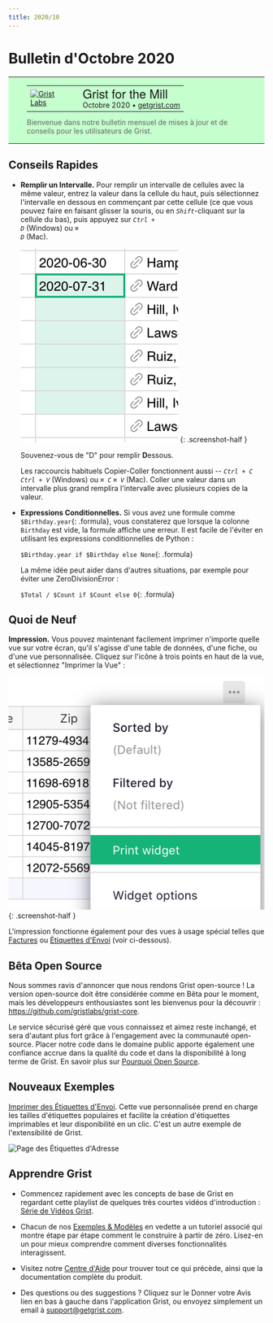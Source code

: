 ```yaml
---
title: 2020/10
---
```


# Bulletin d'Octobre 2020

<style>
  /* restore some poorly overridden defaults */
  .newsletter-header .table {
    background-color: initial;
    border: initial;
  }
  .newsletter-header .table > tbody > tr > td {
    padding: initial;
    border: initial;
    vertical-align: initial;
  }
  .newsletter-header img.header-img {
    padding: initial;
    max-width: initial;
    display: initial;
    padding: initial;
    line-height: initial;
    background-color: initial;
    border: initial;
    border-radius: initial;
    margin: initial;
  }

  /* copy newsletter styles, with a prefix for sufficient specificity */
  .newsletter-header .header {
    border: none;
    padding: 0;
    margin: 0;
  }
  .newsletter-header table > tbody > tr > td.header-image {
    width: 80px;
    padding-right: 16px;
  }
  .newsletter-header table > tbody > tr > td.header-text {
    background-color: #c4ffcd;
    padding: 16px 36px;
  }
  .newsletter-header table.header-top {
    border: none;
    padding: 0;
    margin: 0;
    width: 100%;
  }
  .header-title {
    font-family: Helvetica Neue, Helvetica, Arial, sans-serif;
    font-size: 24px;
    line-height: 28px;
  }
  .header-month {
  }
  .header-welcome {
    margin-top: 12px;
    color: #666666;
  }
</style>
<div class="newsletter-header">
<table class="header" cellpadding="0" cellspacing="0" border="0"><tr>
  <td class="header-text">
    <table class="header-top"><tr>
      <td class="header-image">
        <a href="https://www.getgrist.com">
          <img class="header-img" src="/images/newsletters/2020-10/pumpkin-logo.png" width="81" height="80" alt="Grist Labs" border="0">
        </a>
      </td>
      <td class="header-top-text">
        <div class="header-title">Grist for the Mill</div>
        <div class="header-month">Octobre 2020
          &#8226; <a href="https://www.getgrist.com/">getgrist.com</a></div>
      </td>
    </tr></table>
    <div class="header-welcome">
      Bienvenue dans notre bulletin mensuel de mises à jour et de conseils pour les utilisateurs de Grist.
    </div>
  </td>
</tr></table>
</div>

## Conseils Rapides

- **Remplir un Intervalle.** Pour remplir un intervalle de cellules avec la même valeur, entrez la valeur
  dans la cellule du haut, puis sélectionnez l'intervalle en dessous en commençant par cette cellule (ce que vous pouvez faire en faisant glisser
  la souris, ou en <code class="keys">*Shift*</code>-cliquant sur la cellule du bas), puis appuyez sur
  <code class="keys">*Ctrl* + *D*</code> (Windows) ou <code class="keys">*⌘* *D*</code> (Mac).

    <span class="screenshot-large">*![Remplir Intervalle](../images/newsletters/2020-10/fill-range.png)*</span>
      {: .screenshot-half }

    Souvenez-vous de "D" pour remplir **D**essous.

    Les raccourcis habituels Copier-Coller fonctionnent aussi -- <code class="keys">*Ctrl* + *C*</code>
    <code class="keys">*Ctrl* + *V*</code> (Windows) ou <code class="keys">*⌘* *C*</code>
    <code class="keys">*⌘* *V*</code> (Mac). Coller une valeur dans un intervalle plus grand remplira l'intervalle
    avec plusieurs copies de la valeur.

- **Expressions Conditionnelles.** Si vous avez une formule comme `$Birthday.year`{: .formula}, vous
  constaterez que lorsque la colonne `Birthday` est vide, la formule affiche une erreur. Il est facile de l'éviter
  en utilisant les expressions conditionnelles de Python :

    `$Birthday.year if $Birthday else None`{: .formula}

    La même idée peut aider dans d'autres situations, par exemple pour éviter une ZeroDivisionError :

    `$Total / $Count if $Count else 0`{: .formula}

## Quoi de Neuf

**Impression.** Vous pouvez maintenant facilement imprimer n'importe quelle vue sur votre écran, qu'il s'agisse d'une table de données, d'une fiche,
ou d'une vue personnalisée. Cliquez sur l'icône à trois points en haut de la vue, et sélectionnez "Imprimer la Vue" :

  <span class="screenshot-large">*![Imprimer la Vue](../images/newsletters/2020-10/print-widget.png)*</span>
    {: .screenshot-half }

L'impression fonctionne également pour des vues à usage spécial telles que [Factures](../examples/2020-08-invoices.md) ou
[Étiquettes d'Envoi](../examples/2020-10-print-labels.md) (voir ci-dessous).

## Bêta Open Source

Nous sommes ravis d'annoncer que nous rendons Grist open-source ! La
version open-source doit être considérée comme en Bêta pour le moment, mais les développeurs enthousiastes sont les bienvenus pour
la découvrir : <https://github.com/gristlabs/grist-core>.

Le service sécurisé géré que vous connaissez et aimez reste inchangé, et sera d'autant plus fort grâce
à l'engagement avec la communauté open-source. Placer notre code dans le domaine public apporte également une
confiance accrue dans la qualité du code et dans la disponibilité à long terme de Grist. En savoir plus sur
[Pourquoi Open Source](https://github.com/gristlabs/grist-core#why-open-source).

## Nouveaux Exemples

[Imprimer des Étiquettes d'Envoi](../examples/2020-10-print-labels.md). Cette vue personnalisée prend en charge les tailles d'étiquettes populaires et facilite la création d'étiquettes imprimables et leur disponibilité en un clic. C'est un autre exemple de l'extensibilité de Grist.

![Page des Étiquettes d'Adresse](../examples/images/2020-10-print-labels/address-labels-page.png)


## Apprendre Grist

- Commencez rapidement avec les concepts de base de Grist en regardant cette playlist
  de quelques très courtes vidéos d'introduction :
  [Série de Vidéos Grist](https://www.youtube.com/playlist?list=PL3Q9Tu1JOy_4Mq8JlcjZXEMyJY69kda44).

- Chacun de nos [Exemples & Modèles](https://docs.getgrist.com/p/templates) en vedette
  a un tutoriel associé qui montre étape par étape comment le construire
  à partir de zéro. Lisez-en un pour mieux comprendre comment
  diverses fonctionnalités interagissent.

- Visitez notre [Centre d'Aide](../index.md) pour
  trouver tout ce qui précède, ainsi que la documentation complète du produit.

- Des questions ou des suggestions ? Cliquez sur le
  <span class="app-menu-item"><span class="grist-icon" style="--icon: var(--icon-Feedback)"></span> Donner votre Avis</span>
  lien en bas à gauche dans l'application Grist, ou envoyez simplement un email à
  <support@getgrist.com>.
